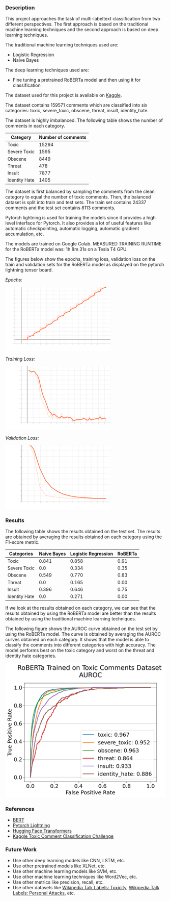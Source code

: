 ### Description

This project approaches the task of multi-labeltext classification from two different perspectives. The first approach is based on the traditional machine learning techniques and the second approach is based on deep learning techniques.

The traditional machine learning techniques used are:
- Logistic Regression
- Naive Bayes

The deep learning techniques used are:
- Fine tuning a pretrained RoBERTa model and then using it for classification

The dataset used for this project is available on [Kaggle](https://www.kaggle.com/c/jigsaw-toxic-comment-classification-challenge/data).

The dataset contains 159571 comments which are classified into six categories: toxic, severe_toxic, obscene, threat, insult, identity_hate.

The dataset is highly imbalanced. The following table shows the number of comments in each category.

| Category | Number of comments |
| --- | --- |
| Toxic | 15294 |
| Severe Toxic | 1595 |
| Obscene | 8449 |
| Threat | 478 |
| Insult | 7877 |
| Identity Hate | 1405 |

The dataset is first balanced by sampling the comments from the clean category to equal the number of toxic comments. Then, the balanced dataset is split into train and test sets. The train set contains 24337 comments and the test set contains 8113 comments.

Pytorch lightning is used for training the models since it provides a high level interface for Pytorch. It also provides a lot of useful features like automatic checkpointing, automatic logging, automatic gradient accumulation, etc.

The models are trained on Google Colab. MEASURED TRAINING RUNTIME for the RoBERTa model was: 1h 8m 31s on a Tesla T4 GPU.

The figures below show the epochs, training loss, validation loss on the train and validation sets for the RoBERTa model as displayed on the pytorch lightning tensor board.

*Epochs:*

![Epochs](plots/epoch.png)

*Training Loss:*

![Training Loss](plots/train_loss.png)

*Validation Loss:*

![Validation Loss](plots/validation_loss.png)


### Results

The following table shows the results obtained on the test set. The results are obtained by averaging the results obtained on each category using the F1-score metric.

Categories | Naive Bayes | Logistic Regression | RoBERTa
--- | --- | --- | ---
Toxic | 0.841 | 0.858 | 0.91
Severe Toxic | 0.0 | 0.334 | 0.35
Obscene | 0.549 | 0.770 | 0.83
Threat | 0.0 | 0.165 | 0.00
Insult | 0.396 | 0.646 | 0.75
Identity Hate | 0.0 | 0.271 | 0.00

If we look at the results obtained on each category, we can see that the results obtained by using the RoBERTa model are better than the results obtained by using the traditional machine learning techniques.

The following figure shows the AUROC curve obtained on the test set by using the RoBERTa model. The curve is obtained by averaging the AUROC curves obtained on each category. It shows that the model is able to classify the comments into different categories with high accuracy. The model performs best on the toxic category and worst on the threat and identity hate categories.

![AUROC Curve](plots/AUROC.png)

### References

- [BERT](https://arxiv.org/abs/1810.04805)
- [Pytorch Lightning](https://pytorch-lightning.readthedocs.io/en/latest/)
- [Hugging Face Transformers](https://huggingface.co/transformers/)
- [Kaggle Toxic Comment Classification Challenge](https://www.kaggle.com/c/jigsaw-toxic-comment-classification-challenge/data)

### Future Work

- Use other deep learning models like CNN, LSTM, etc.
- Use other pretrained models like XLNet, etc.
- Use other machine learning models like SVM, etc.
- Use other machine learning techniques like Word2Vec, etc.
- Use other metrics like precision, recall, etc.
- Use other datasets like [Wikipedia Talk Labels: Toxicity](https://figshare.com/articles/dataset/Wikipedia_Talk_Labels_Toxicity/4563973), [Wikipedia Talk Labels: Personal Attacks](https://figshare.com/articles/dataset/Wikipedia_Talk_Labels_Personal_Attacks/4054689), etc.


